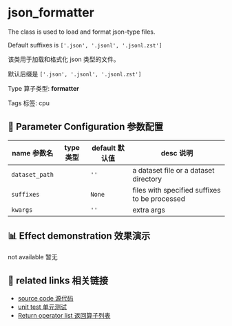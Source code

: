 # json_formatter

The class is used to load and format json-type files.

Default suffixes is `['.json', '.jsonl', '.jsonl.zst']`

该类用于加载和格式化 json 类型的文件。

默认后缀是 `['.json', '.jsonl', '.jsonl.zst']`

Type 算子类型: **formatter**

Tags 标签: cpu

## 🔧 Parameter Configuration 参数配置
| name 参数名 | type 类型 | default 默认值 | desc 说明 |
|--------|------|--------|------|
| `dataset_path` |  | `''` | a dataset file or a dataset directory |
| `suffixes` |  | `None` | files with specified suffixes to be processed |
| `kwargs` |  | `''` | extra args |

## 📊 Effect demonstration 效果演示
not available 暂无

## 🔗 related links 相关链接
- [source code 源代码](../../../data_juicer/ops/formatter/json_formatter.py)
- [unit test 单元测试]()
- [Return operator list 返回算子列表](../../Operators.md)